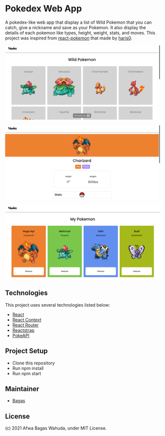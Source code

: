 # Pokedex Web App

A pokedex-like web app that display a list of Wild Pokemon that you can catch, give a nickname and save as your Pokemon. It also display the details of each pokemon like types, height, weight, stats, and moves. This project was inspired from [react-pokemon](https://github.com/haris0/react-pokemon) that made by [haris0](https://github.com/haris0).

![preview1](./Preview-1.png)

![preview2](./Preview-2.png)

![preview3](./Preview-3.png)

## Technologies

This project uses several technologies listed below:

- [React](https://reactjs.org/)
- [React Context](https://reactjs.org/docs/context.html)
- [React Router](https://reactrouter.com/)
- [Reactstrap](https://reactstrap.github.io/)
- [PokeAPI](https://pokeapi.co/)

## Project Setup

- Clone this repository
- Run npm install
- Run npm start

## Maintainer

- [Bagas](https://github.com/wahudamon)

## License

(c) 2021 Afwa Bagas Wahuda, under MIT License.
